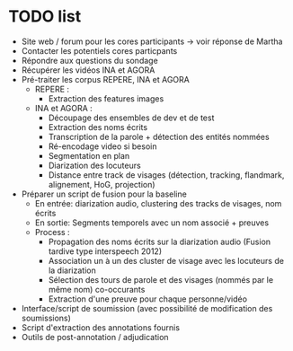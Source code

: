 
# TODO list
- Site web / forum pour les cores participants -> voir réponse de Martha
- Contacter les potentiels cores particpants
- Répondre aux questions du sondage
- Récupérer les vidéos INA et AGORA
- Pré-traiter les corpus REPERE, INA et AGORA
  * REPERE : 
    + Extraction des features images
  * INA et AGORA :
    + Découpage des ensembles de dev et de test
    + Extraction des noms écrits
    + Transcription de la parole + détection des entités nommées
    + Ré-encodage video si besoin
    + Segmentation en plan
    + Diarization des locuteurs
    + Distance entre track de visages (détection, tracking, flandmark, alignement, HoG, projection)
- Préparer un script de fusion pour la baseline
  * En entrée: diarization audio, clustering des tracks de visages, nom écrits
  * En sortie: Segments temporels avec un nom associé + preuves
  * Process :
    + Propagation des noms écrits sur la diarization audio (Fusion tardive type interspeech 2012)
    + Association un à un des cluster de visage avec les locuteurs de la diarization
    + Sélection des tours de parole et des visages (nommés par le même nom) co-occurants
    + Extraction d'une preuve pour chaque personne/vidéo
- Interface/script de soumission (avec possibilité de modification des soumissions)
- Script d'extraction des annotations fournis
- Outils de post-annotation / adjudication







